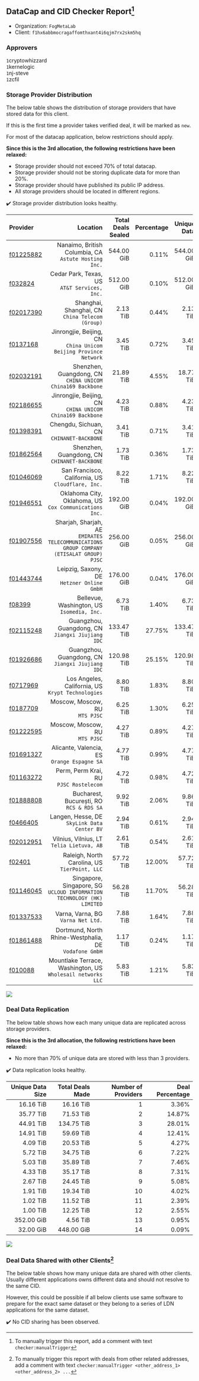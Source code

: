 ## DataCap and CID Checker Report[^1]
 - Organization: `FogMetaLab`
 - Client: `f1hx6abbmocragaffomthxant4i6qjm7rx2skm5hq`
### Approvers
`1`cryptowhizzard<br/>`1`kernelogic<br/>`1`nj-steve<br/>`1`zcfil

### Storage Provider Distribution
The below table shows the distribution of storage providers that have stored data for this client.

If this is the first time a provider takes verified deal, it will be marked as `new`.

For most of the datacap application, below restrictions should apply.

**Since this is the 3rd allocation, the following restrictions have been relaxed:**
 - Storage provider should not exceed 70% of total datacap.
 - Storage provider should not be storing duplicate data for more than 20%.
 - Storage provider should have published its public IP address.
 - All storage providers should be located in different regions.

✔️ Storage provider distribution looks healthy.

| Provider                                              |                                                                                   Location | Total Deals Sealed | Percentage | Unique Data | Duplicate Deals |
| :---------------------------------------------------- | -----------------------------------------------------------------------------------------: | -----------------: | ---------: | ----------: | --------------: |
| [f01225882](https://filfox.info/en/address/f01225882) |                                    Nanaimo, British Columbia, CA<br/>`Astute Hosting Inc.` |         544.00 GiB |      0.11% |  544.00 GiB |           0.00% |
| [f032824](https://filfox.info/en/address/f032824)     |                                            Cedar Park, Texas, US<br/>`AT&T Services, Inc.` |         512.00 GiB |      0.10% |  512.00 GiB |           0.00% |
| [f02017390](https://filfox.info/en/address/f02017390) |                                         Shanghai, Shanghai, CN<br/>`China Telecom (Group)` |           2.13 TiB |      0.44% |    2.13 TiB |           0.00% |
| [f0137168](https://filfox.info/en/address/f0137168)   |                        Jinrongjie, Beijing, CN<br/>`China Unicom Beijing Province Network` |           3.45 TiB |      0.72% |    3.45 TiB |           0.00% |
| [f02032191](https://filfox.info/en/address/f02032191) |                               Shenzhen, Guangdong, CN<br/>`CHINA UNICOM China169 Backbone` |          21.89 TiB |      4.55% |   18.77 TiB |          14.28% |
| [f02186655](https://filfox.info/en/address/f02186655) |                               Jinrongjie, Beijing, CN<br/>`CHINA UNICOM China169 Backbone` |           4.23 TiB |      0.88% |    4.23 TiB |           0.00% |
| [f01398391](https://filfox.info/en/address/f01398391) |                                               Chengdu, Sichuan, CN<br/>`CHINANET-BACKBONE` |           3.41 TiB |      0.71% |    3.41 TiB |           0.00% |
| [f01862564](https://filfox.info/en/address/f01862564) |                                            Shenzhen, Guangdong, CN<br/>`CHINANET-BACKBONE` |           1.73 TiB |      0.36% |    1.73 TiB |           0.00% |
| [f01046069](https://filfox.info/en/address/f01046069) |                                       San Francisco, California, US<br/>`Cloudflare, Inc.` |           8.22 TiB |      1.71% |    8.22 TiB |           0.00% |
| [f01946551](https://filfox.info/en/address/f01946551) |                                  Oklahoma City, Oklahoma, US<br/>`Cox Communications Inc.` |         192.00 GiB |      0.04% |  192.00 GiB |           0.00% |
| [f01907556](https://filfox.info/en/address/f01907556) | Sharjah, Sharjah, AE<br/>`EMIRATES TELECOMMUNICATIONS GROUP COMPANY (ETISALAT GROUP) PJSC` |         256.00 GiB |      0.05% |  256.00 GiB |           0.00% |
| [f01443744](https://filfox.info/en/address/f01443744) |                                              Leipzig, Saxony, DE<br/>`Hetzner Online GmbH` |         176.00 GiB |      0.04% |  176.00 GiB |           0.00% |
| [f08399](https://filfox.info/en/address/f08399)       |                                              Bellevue, Washington, US<br/>`Isomedia, Inc.` |           6.73 TiB |      1.40% |    6.73 TiB |           0.00% |
| [f02115248](https://filfox.info/en/address/f02115248) |                                        Guangzhou, Guangdong, CN<br/>`Jiangxi Jiujiang IDC` |         133.47 TiB |     27.75% |  133.47 TiB |           0.00% |
| [f01926686](https://filfox.info/en/address/f01926686) |                                        Guangzhou, Guangdong, CN<br/>`Jiangxi Jiujiang IDC` |         120.98 TiB |     25.15% |  120.98 TiB |           0.00% |
| [f0717969](https://filfox.info/en/address/f0717969)   |                                       Los Angeles, California, US<br/>`Krypt Technologies` |           8.80 TiB |      1.83% |    8.80 TiB |           0.00% |
| [f0187709](https://filfox.info/en/address/f0187709)   |                                                          Moscow, Moscow, RU<br/>`MTS PJSC` |           6.25 TiB |      1.30% |    6.25 TiB |           0.00% |
| [f01222595](https://filfox.info/en/address/f01222595) |                                                          Moscow, Moscow, RU<br/>`MTS PJSC` |           4.27 TiB |      0.89% |    4.27 TiB |           0.00% |
| [f01691327](https://filfox.info/en/address/f01691327) |                                             Alicante, Valencia, ES<br/>`Orange Espagne SA` |           4.77 TiB |      0.99% |    4.77 TiB |           0.00% |
| [f01163272](https://filfox.info/en/address/f01163272) |                                                  Perm, Perm Krai, RU<br/>`PJSC Rostelecom` |           4.72 TiB |      0.98% |    4.72 TiB |           0.00% |
| [f01888808](https://filfox.info/en/address/f01888808) |                                                Bucharest, București, RO<br/>`RCS & RDS SA` |           9.92 TiB |      2.06% |    9.86 TiB |           0.63% |
| [f0466405](https://filfox.info/en/address/f0466405)   |                                             Langen, Hesse, DE<br/>`SkyLink Data Center BV` |           2.94 TiB |      0.61% |    2.94 TiB |           0.00% |
| [f02012951](https://filfox.info/en/address/f02012951) |                                               Vilnius, Vilnius, LT<br/>`Telia Lietuva, AB` |           2.61 TiB |      0.54% |    2.61 TiB |           0.00% |
| [f02401](https://filfox.info/en/address/f02401)       |                                           Raleigh, North Carolina, US<br/>`TierPoint, LLC` |          57.72 TiB |     12.00% |   57.72 TiB |           0.00% |
| [f01146045](https://filfox.info/en/address/f01146045) |                  Singapore, Singapore, SG<br/>`UCLOUD INFORMATION TECHNOLOGY (HK) LIMITED` |          56.28 TiB |     11.70% |   56.28 TiB |           0.00% |
| [f01337533](https://filfox.info/en/address/f01337533) |                                                      Varna, Varna, BG<br/>`Varna Net Ltd.` |           7.88 TiB |      1.64% |    7.88 TiB |           0.00% |
| [f01861488](https://filfox.info/en/address/f01861488) |                                   Dortmund, North Rhine-Westphalia, DE<br/>`Vodafone GmbH` |           1.17 TiB |      0.24% |    1.17 TiB |           0.00% |
| [f010088](https://filfox.info/en/address/f010088)     |                             Mountlake Terrace, Washington, US<br/>`Wholesail networks LLC` |           5.83 TiB |      1.21% |    5.83 TiB |           0.00% |

<img src="https://raw.githubusercontent.com/data-preservation-programs/filplus-checker-assets/main/filecoin-project/filecoin-plus-large-datasets/issues/1612/1687975691933.png"/>

### Deal Data Replication
The below table shows how each many unique data are replicated across storage providers.


**Since this is the 3rd allocation, the following restrictions have been relaxed:**
- No more than 70% of unique data are stored with less than 3 providers.

✔️ Data replication looks healthy.

| Unique Data Size | Total Deals Made | Number of Providers | Deal Percentage |
| ---------------: | ---------------: | ------------------: | --------------: |
|        16.16 TiB |        16.16 TiB |                   1 |           3.36% |
|        35.77 TiB |        71.53 TiB |                   2 |          14.87% |
|        44.91 TiB |       134.75 TiB |                   3 |          28.01% |
|        14.91 TiB |        59.69 TiB |                   4 |          12.41% |
|         4.09 TiB |        20.53 TiB |                   5 |           4.27% |
|         5.72 TiB |        34.75 TiB |                   6 |           7.22% |
|         5.03 TiB |        35.89 TiB |                   7 |           7.46% |
|         4.33 TiB |        35.17 TiB |                   8 |           7.31% |
|         2.67 TiB |        24.45 TiB |                   9 |           5.08% |
|         1.91 TiB |        19.34 TiB |                  10 |           4.02% |
|         1.02 TiB |        11.52 TiB |                  11 |           2.39% |
|         1.00 TiB |        12.25 TiB |                  12 |           2.55% |
|       352.00 GiB |         4.56 TiB |                  13 |           0.95% |
|        32.00 GiB |       448.00 GiB |                  14 |           0.09% |

<img src="https://raw.githubusercontent.com/data-preservation-programs/filplus-checker-assets/main/filecoin-project/filecoin-plus-large-datasets/issues/1612/1687975692819.png"/>

### Deal Data Shared with other Clients[^3]
The below table shows how many unique data are shared with other clients.
Usually different applications owns different data and should not resolve to the same CID.

However, this could be possible if all below clients use same software to prepare for the exact same dataset or they belong to a series of LDN applications for the same dataset.

✔️ No CID sharing has been observed.

[^1]: To manually trigger this report, add a comment with text `checker:manualTrigger`

[^2]: Deals from those addresses are combined into this report as they are specified with `checker:manualTrigger`

[^3]: To manually trigger this report with deals from other related addresses, add a comment with text `checker:manualTrigger <other_address_1> <other_address_2> ...`
